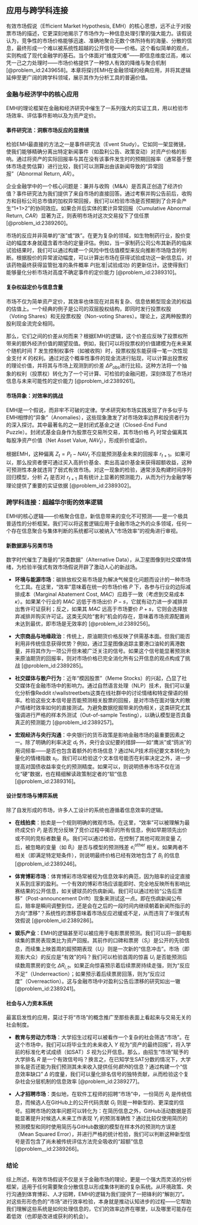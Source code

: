 ## 应用与跨学科连接

有效市场假说（Efficient Market Hypothesis, EMH）的核心思想，远不止于对股票市场的描述，它更深刻地揭示了市场作为一种信息处理引擎的强大能力。该假说认为，竞争性的市场价格能够迅速、准确地聚合无数个体所持有的海量、分散的信息，最终形成一个难以被系统性超越的公开信号——价格。这个看似简单的观点，实则构成了现代金融学的基石。当个体面对“维度灾难”——即信息维度过高，难以凭一己之力处理时——市场价格提供了一种惊人有效的降维与聚合机制 [@problem_id:2439658]。本章将探讨EMH在金融领域的经典应用，并将其逻辑延伸至更广阔的跨学科领域，展示其作为分析工具的普遍价值。

### 金融与经济学中的核心应用

EMH的理论框架在金融和经济研究中催生了一系列强大的实证工具，用以检验市场效率、评估事件影响以及为资产定价。

#### 事件研究法：洞察市场反应的显微镜

检验EMH最直接的方法之一是事件研究法（Event Study）。它如同一架显微镜，使我们能够精确分离出特定新闻事件（如盈利公告、政策变动）对资产价格的影响。通过将资产的实际回报率与其在没有该事件发生时的预期回报率（通常基于整体市场走势估算）进行比较，我们可以测算出由该新闻导致的“异常回报”（Abnormal Return, $AR$）。

企业金融学中的一个核心问题是：兼并与收购（M&A）是否真正创造了经济价值？事件研究法为我们提供了来自市场的直接回答。通过考察并购公告前后，收购方和目标公司总市值的加权异常回报，我们可以检验市场是否预期到了合并会产生“1+1>2”的协同效应。如果合并后实体的累计异常回报（Cumulative Abnormal Return, $CAR$）显著为正，则表明市场对这次交易投下了信任票 [@problem_id:2389260]。

市场的反应并非简单的“涨”或“跌”。在更为复杂的领域，如生物制药行业，股价变动的幅度本身就蕴含着市场的定量评估。例如，当一家制药公司公布其新药的临床试验结果时，我们可以通过构建一个风险中性估值模型来反向推断市场隐含的判断。根据股价的异常波动幅度，可以计算出市场在获得试验成功这一新信息后，对该药物最终获得监管批准的条件概率 $P(\text{批准} | \text{试验成功})$ 的更新估计。这使得我们能够量化分析市场对高度不确定事件的定价能力 [@problem_id:2389310]。

#### 复杂权益定价与信息含量

市场不仅为简单资产定价，其效率也体现在对具有复杂、信息依赖型现金流的权益的估值上。一个经典的例子是公司的双层股权结构，即同时发行投票权股（Voting Shares）和无投票权股（Non-voting Shares）。理论上，这两种股票的股利现金流完全相同。

那么，它们之间的价差从何而来？根据EMH的逻辑，这个价差应反映了投票权所带来的额外经济价值的期望现值。例如，我们可以将投票权的价值建模为在未来某个随机时间 $T$ 发生控制权事件（如被收购）时，投票权股东能获得一笔一次性现金支付 $K$ 的权利。通过对这个概率性事件的现金流进行贴现，可以计算出投票权的理论价值，并将其与市场上观测到的价差 $\Delta P_{\text{obs}}$进行比较。这种方法将一个抽象的权利（投票权）转化为了一个可计算、可检验的金融问题，深刻体现了市场对信息与未来可能性的定价能力 [@problem_id:2389261]。

#### 市场异象：对效率的挑战

EMH是一个假说，而非牢不可破的定律。学术研究和市场实践发现了许多似乎与EMH相悖的“异象”（Anomalies），这些现象激发了对市场效率边界和投资者行为的深入探讨。其中最著名的之一是封闭式基金之谜（Closed-End Fund Puzzle）。封闭式基金自身作为股票在交易所交易，其市场价格 $P_t$ 时常会偏离其每股净资产价值（Net Asset Value, $NAV_t$），形成折价或溢价。

根据EMH，这种偏离 $Z_t = P_t - NAV_t$ 不应能预测基金未来的回报率 $r_{t+1}$。如果可以，那么投资者便可通过买入高折价基金、卖出高溢价基金来获得超额收益，这种可预测性本身就违背了弱式有效市场。对这一现象的检验，通常涉及构建时间序列回归模型，分析 $Z_t$ 是否对 $r_{t+1}$ 具有统计上显著的预测能力，从而为行为金融学等理论提供了重要的实证依据 [@problem_id:2389302]。

### 跨学科连接：超越华尔街的效率逻辑

EMH的核心逻辑——价格聚合信息，新信息带来的变化不可预测——是一个极具普适性的分析框架。我们可以将这套逻辑应用于金融市场之外的众多领域，任何一个存在信息聚合与集体判断的系统都可以被纳入“市场效率”的视角进行审视。

#### 新数据源与另类市场

数字时代催生了海量的“另类数据”（Alternative Data），从卫星图像到社交媒体情绪，为检验半强式有效市场假说开辟了激动人心的新战场。

*   **环境与能源市场**：碳排放权交易市场是为解决气候变化问题而设计的一种市场化工具。在这里，“效率”意味着在统一的市场价格 $P$ 下，各参与行业的边际减排成本（Marginal Abatement Cost, $MAC$）应趋于一致（考虑到交易成本 $\kappa$）。如果某个行业的 $MAC$ 远低于市场出价 $P-s$，它就有动力进一步减排并出售许可证获利；反之，如果其 $MAC$ 远高于市场要价 $P+s$，它则会选择放弃减排并购买许可证。这类无风险“套利”机会的存在，意味着市场资源配置尚未达到最优，即市场是无效率的 [@problem_id:2389256]。

*   **大宗商品与地缘政治**：传统上，原油期货价格反映了供需基本面。但我们能否利用非传统信息获得优势？例如，通过卫星图像追踪主要港口油轮的离港数量，并将其作为一项公开但未被广泛关注的信号。如果这个信号能显著预测未来原油期货的回报率，则对市场价格已完全消化所有公开信息的观点构成了挑战 [@problem_id:2389285]。

*   **社交媒体与散户行为**：近年“模因股票”（Meme Stocks）的兴起，凸显了社交媒体在金融市场中的影响力。通过自然语言处理（NLP）技术，我们可以量化分析像Reddit r/wallstreetbets这类在线社群中的讨论情绪和特定俚语的频率。检验这些文本信号是否能预测相关股票的回报，是对市场在面对强大的散户情绪时效率如何的直接测试。为避免数据挖掘带来的伪相关，这类研究尤其强调进行严格的样本外测试（Out-of-sample Testing），以确认模型是否具备真正的预测能力 [@problem_id:2389257]。

*   **宏观经济与央行沟通**：中央银行的货币政策是影响金融市场的最重要因素之一。除了明确的利率决定 $d_t$ 外，央行会议纪要的措辞——如“鹰派”或“鸽派”的用词频率——是否也包含着额外的市场信息？通过NLP技术将纪要文本转化为量化的情绪指数 $s_t$，我们可以检验这个文本信号能否在利率决定之外，进一步提高对国债收益率变化的预测精度。如果可以，则说明债券市场不仅在消化“硬”数据，也在精细解读政策制定者的“软”信息 [@problem_id:2389316]。

#### 设计型市场与博弈系统

除了自发形成的市场，许多人工设计的系统也遵循着信息效率的逻辑。

*   **在线拍卖**：拍卖是一个规则明确的微观市场。在这里，“效率”可以被理解为最终成交价 $P_i$ 是否充分反映了竞价过程中揭示的所有信息，例如早期领先出价或不同的竞标者数量 $B_i$。我们可以通过检验，在控制了其他可观测变量 $Z_i$ 后，被忽略的变量（如 $B_i$）是否与模型的预测残差 $e_i^{\mathrm{other}}$ 相关。如果两者不相关（即满足特定矩条件），则说明最终价格已经有效地包含了 $B_i$ 的信息 [@problem_id:2389246]。

*   **体育博彩市场**：体育博彩市场常被视为信息效率的典范，因为赔率的设定直接关系到庄家的盈利。一个有效的博彩市场应该能即时、完全地反映所有影响比赛结果的公开信息，如关键球员的伤病新闻。我们可以通过检验“公告后漂移”（Post-announcement Drift）现象来测试这一点。即在伤病新闻公布后，赔率是瞬间调整到位，还是会在之后的一段时间内继续朝着新闻所指示的方向“漂移”？系统性的漂移意味着市场反应迟缓或不足，从而违背了半强式有效假说 [@problem_id:2389286]。

*   **娱乐产业**：EMH的逻辑甚至可以被应用于电影票房预测。我们可以将一部电影续集的票房表现类比为资产回报。其前作的口碑和票房（$S_i$）是公开的先验信息，而续集上映首周的超预期表现（$U_i$）则是一次新的“信息冲击”。市场（即观影大众）的反应是“有效”的吗？我们可以检验首周的惊喜 $U_i$ 是否能预测后续数周票房的变化 $\Delta R_{i,t}$。如果正向惊喜预示着后续票房持续走强，则为“反应不足”（Underreaction）；如果预示着后续票房回落，则为“反应过度”（Overreaction）。这与金融市场中对盈利公告后漂移的研究如出一辙 [@problem_id:2389241]。

#### 社会与人力资本系统

最富启发性的应用，莫过于将“市场”的概念推广至那些表面上看起来与交易无关的社会制度。

*   **教育与劳动力市场**：大学招生过程可以被看作一个复杂的社会筛选“市场”。在这个市场中，我们可以将毕业生的未来收入 $Y$ 视为“资产的最终回报”，将入学前的标准化考试成绩（如SAT）$S$ 视为公开信息。那么，由招生“市场”赋予的大学排名 $R$ 是一个有效信号吗？换言之，在已知学生SAT分数的情况下，大学排名是否还能为我们预测其未来收入提供任何*额外*的信息？通过构建一个“信息效率缺口” $\Delta$ 的度量，我们可以量化排名信号的独特贡献，从而检验这个复杂社会分层机制的信息效率 [@problem_id:2389277]。

*   **人才招聘市场**：类似地，在软件工程师的招聘“市场”中，一份简历 $R_i$ 是传统信息，而候选人在GitHub上的公开代码贡献 $G_i$ 则是一种新型的、更深度的信号。招聘市场的效率问题可以转化为：在简历信息之外，GitHub活动数据是否能显著提升对候选人未来工作表现 $Y_i$ 的预测准确性？通过比较仅使用简历的预测模型和同时使用简历与GitHub数据的模型在样本外的预测均方误差（Mean Squared Error），并进行严格的统计检验，我们可以判断这种新型信号是否包含了尚未被传统评估方法完全吸收的“超额”信息 [@problem__id:2389266]。

### 结论

综上所述，有效市场假说不仅是关于金融市场的理论，更是一个强大而灵活的分析框架，适用于任何需要聚合分散信息以形成集体判断的复杂系统。从环境政策、央行沟通到体育博彩、人才招聘，EMH的逻辑为我们提供了一把锋利的“解剖刀”。对这些形形色色的“市场”进行效率检验，本身就是推动认知进步的过程——它帮助我们理解这些系统是如何处理信息的，它们的效率边界在哪里，以及哪里可能存在着低效（也即是改进或获利的机会）。